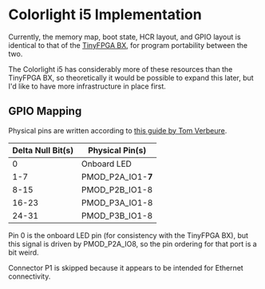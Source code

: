 # Colorlight i5 Implementation

Currently, the memory map, boot state, HCR layout, and GPIO layout is identical to that of the
[TinyFPGA BX](tinyfpga_bx.md), for program portability between the two.

The Colorlight i5 has considerably more of these resources than the TinyFPGA BX, so theoretically
it would be possible to expand this later, but I'd like to have more infrastructure in place first.

## GPIO Mapping

Physical pins are written according to
[this guide by Tom Verbeure](https://tomverbeure.github.io/2021/01/30/Colorlight-i5-Extension-Board-Pin-Mapping.html).

| Delta Null Bit(s) | Physical Pin(s)    |
|-------------------|--------------------|
| 0                 | Onboard LED        |
| 1-7               | PMOD_P2A_IO1-**7** |
| 8-15              | PMOD_P2B_IO1-8     |
| 16-23             | PMOD_P3A_IO1-8     |
| 24-31             | PMOD_P3B_IO1-8     |

Pin 0 is the onboard LED pin (for consistency with the TinyFPGA BX), but this signal is driven by 
PMOD_P2A_IO8, so the pin ordering for that port is a bit weird.

Connector P1 is skipped because it appears to be intended for Ethernet connectivity.
